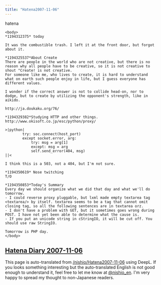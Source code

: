 ```yaml
---
title: "Hatena2007-11-06"
---
```


hatena

```
<body>
*1194312375* today

It was the combustible trash. I left it at the front door, but forgot about it.

*1194325537*About Create
There are people in the world who are not creative, but there is no reason why all people have to be creative, so it is not creative to shout "Create! is not creative.
For someone like me, who lives to create, it is hard to understand what on earth such people enjoy in life, but I guess everyone has different values.

I wonder if the correct answer is not to collide head-on, nor to dodge, but to create by utilizing the opponent's strength, like in aikido.

http://ja.doukaku.org/76/

*1194329382*Studying HTTP and other things.
http://www.okisoft.co.jp/esc/python/proxy/

>|python|
        try: soc.connect(host_port)
        except socket.error, arg:
            try: msg = arg[1]
            except: msg = arg
            self.send_error(404, msg)
||<

I think this is a 503, not a 404, but I'm not sure.

*1194350619* Nose twitching
T/O

*1194350853*Today's Summary
Every day we should organize what we did that day and what we'll do tomorrow.
- I could reverse proxy pluggable, but lxml made empty textarea tag <textarea/> by itself. textarea seems to be a tag that cannot omit closing tag, so all the following sentences are in textarea orz.
- I don't have a problem with GET, but it sometimes goes wrong during POST. I have not yet been able to determine what the cause is.
- If you put an unicode string in cStringIO, it will be cut off. You should use raw StringIO.

Tomorrow is PHP day.
</body>
```


[Hatena Diary 2007-11-06](https://nishiohirokazu.hatenadiary.org/archive/2007/11/06)
---
This page is auto-translated from [/nishio/Hatena2007-11-06](https://scrapbox.io/nishio/Hatena2007-11-06) using DeepL. If you looks something interesting but the auto-translated English is not good enough to understand it, feel free to let me know at [@nishio_en](https://twitter.com/nishio_en). I'm very happy to spread my thought to non-Japanese readers.